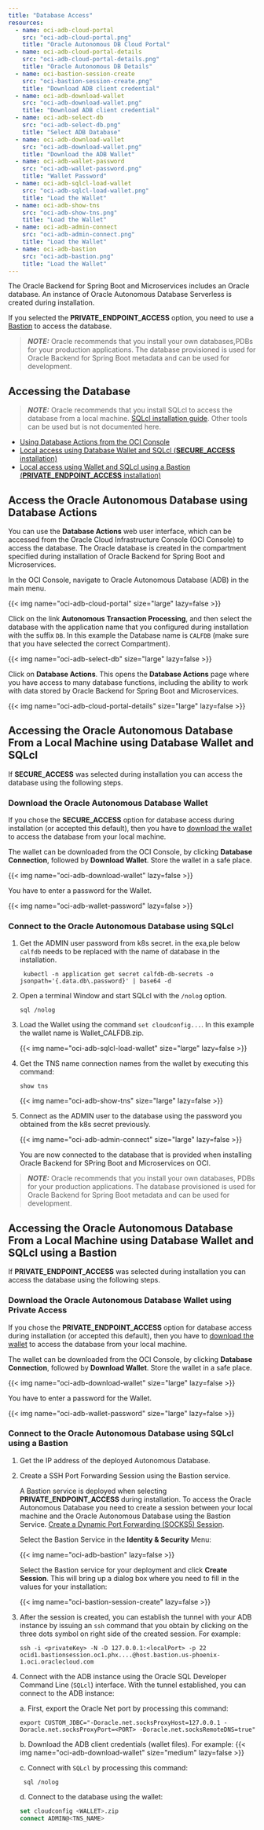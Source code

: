 ```yaml
---
title: "Database Access"
resources:
  - name: oci-adb-cloud-portal
    src: "oci-adb-cloud-portal.png"
    title: "Oracle Autonomous DB Cloud Portal"
  - name: oci-adb-cloud-portal-details
    src: "oci-adb-cloud-portal-details.png"
    title: "Oracle Autonomous DB Details"
  - name: oci-bastion-session-create
    src: "oci-bastion-session-create.png"
    title: "Download ADB client credential"
  - name: oci-adb-download-wallet
    src: "oci-adb-download-wallet.png"
    title: "Download ADB client credential"
  - name: oci-adb-select-db
    src: "oci-adb-select-db.png"
    title: "Select ADB Database"
  - name: oci-adb-download-wallet
    src: "oci-adb-download-wallet.png"
    title: "Download the ADB Wallet"
  - name: oci-adb-wallet-password
    src: "oci-adb-wallet-password.png"
    title: "Wallet Password"
  - name: oci-adb-sqlcl-load-wallet
    src: "oci-adb-sqlcl-load-wallet.png"
    title: "Load the Wallet"
  - name: oci-adb-show-tns
    src: "oci-adb-show-tns.png"
    title: "Load the Wallet"
  - name: oci-adb-admin-connect
    src: "oci-adb-admin-connect.png"
    title: "Load the Wallet"
  - name: oci-adb-bastion
    src: "oci-adb-bastion.png"
    title: "Load the Wallet"
---
```


The Oracle Backend for Spring Boot and Microservices includes an Oracle database. An instance of Oracle Autonomous Database Serverless is created during installation.

If you selected the **PRIVATE_ENDPOINT_ACCESS** option, you need to use a [Bastion](#accessing-the-oracle-autonomous-database-from-a-local-machine-using-database-wallet-and-sqlcl-using-a-bastion) to access the database.

> **_NOTE:_** Oracle recommends that you install your own databases,PDBs for your production applications. The database provisioned is used for Oracle Backend for Spring Boot metadata and can be used for development.

## Accessing the Database

> **_NOTE:_** Oracle recommends that you install SQLcl to access the database from a local machine. [SQLcl installation guide](https://www.oracle.com/database/sqldeveloper/technologies/sqlcl/). Other tools can be used but is not documented here.

- [Using Database Actions from the OCI Console](#access-the-oracle-autonomous-database-using-database-actions)
- [Local access using Database Wallet and SQLcl (**SECURE_ACCESS** installation)](#accessing-the-oracle-autonomous-database-from-a-local-machine-using-database-wallet-and-sqlcl)
- [Local access using Wallet and SQLcl using a Bastion (**PRIVATE_ENDPOINT_ACCESS** installation)](#accessing-the-oracle-autonomous-database-from-a-local-machine-using-database-wallet-and-sqlcl-using-a-bastion)

## Access the Oracle Autonomous Database using Database Actions

You can use the **Database Actions** web user interface, which can be accessed from the Oracle Cloud Infrastructure Console (OCI Console) to access the database. The Oracle database is created in the compartment specified during installation of Oracle Backend for Spring Boot and Microservices.

In the OCI Console, navigate to Oracle Autonomous Database (ADB) in the main menu.

<!-- spellchecker-disable -->
{{< img name="oci-adb-cloud-portal" size="large" lazy=false >}}
<!-- spellchecker-enable -->

Click on the link **Autonomous Transaction Processing**, and then select the database with the application name that you configured during installation with the suffix `DB`. In this example the Database name is `CALFDB` (make sure that you have selected the correct Compartment).

<!-- spellchecker-disable -->
{{< img name="oci-adb-select-db" size="large" lazy=false >}}
<!-- spellchecker-enable -->

Click on **Database Actions**. This opens the **Database Actions** page where you have access to many database functions, including the ability to work with data stored by Oracle Backend for Spring Boot and Microservices.

<!-- spellchecker-disable -->
{{< img name="oci-adb-cloud-portal-details" size="large" lazy=false >}}
<!-- spellchecker-enable -->

## Accessing the Oracle Autonomous Database From a Local Machine using Database Wallet and SQLcl

If **SECURE_ACCESS** was selected during installation you can access the database using the following steps.

### Download the Oracle Autonomous Database Wallet

If you chose the **SECURE_ACCESS** option for database access during installation (or accepted this default), then you have to [download the wallet](https://docs.oracle.com/en/cloud/paas/autonomous-database/adbsa/connect-download-wallet.html) to access the database from your local machine.

The wallet can be downloaded from the OCI Console, by clicking **Database Connection**, followed by **Download Wallet**. Store the wallet in a safe place.

<!-- spellchecker-disable -->
{{< img name="oci-adb-download-wallet" lazy=false >}}
<!-- spellchecker-enable -->

You have to enter a password for the Wallet.

<!-- spellchecker-disable -->
{{< img name="oci-adb-wallet-password" lazy=false >}}
<!-- spellchecker-enable -->

### Connect to the Oracle Autonomous Database using SQLcl

1. Get the ADMIN user password from k8s secret. in the exa,ple below `calfdb` needs to be replaced with the name of database in the installation.

    ```shell
     kubectl -n application get secret calfdb-db-secrets -o jsonpath='{.data.db\.password}' | base64 -d
    ```

1. Open a terminal Window and start SQLcl with the `/nolog` option.

    ```shell
    sql /nolog
    ```

1. Load the Wallet using the command `set cloudconfig...`. In this example the wallet name is Wallet_CALFDB.zip.

    <!-- spellchecker-disable -->
    {{< img name="oci-adb-sqlcl-load-wallet" size="large" lazy=false >}}
    <!-- spellchecker-enable -->

1. Get the TNS name connection names from the wallet by executing this command:

    ```shell
    show tns
    ```
    <!-- spellchecker-disable -->
    {{< img name="oci-adb-show-tns" size="large" lazy=false >}}
    <!-- spellchecker-enable -->

1. Connect as the ADMIN user to the database using the password you obtained from the k8s secret previously.

    <!-- spellchecker-disable -->
    {{< img name="oci-adb-admin-connect" size="large" lazy=false >}}
    <!-- spellchecker-enable -->

    You are now connected to the database that is provided when installing Oracle Backend for SPring Boot and Microservices on OCI.

> **_NOTE:_** Oracle recommends that you install your own databases, PDBs for your production applications. The database provisioned is used for Oracle Backend for Spring Boot metadata and can be used for development.

## Accessing the Oracle Autonomous Database From a Local Machine using Database Wallet and SQLcl using a Bastion

If **PRIVATE_ENDPOINT_ACCESS** was selected during installation you can access the database using the following steps.

### Download the Oracle Autonomous Database Wallet using Private Access

If you chose the **PRIVATE_ENDPOINT_ACCESS** option for database access during installation (or accepted this default), then you have to [download the wallet](https://docs.oracle.com/en/cloud/paas/autonomous-database/adbsa/connect-download-wallet.html) to access the database from your local machine.

The wallet can be downloaded from the OCI Console, by clicking **Database Connection**, followed by **Download Wallet**. Store the wallet in a safe place.

<!-- spellchecker-disable -->
{{< img name="oci-adb-download-wallet" size="large" lazy=false >}}
<!-- spellchecker-enable -->

You have to enter a password for the Wallet.

<!-- spellchecker-disable -->
{{< img name="oci-adb-wallet-password" size="large" lazy=false >}}
<!-- spellchecker-enable -->

### Connect to the Oracle Autonomous Database using SQLcl using a Bastion

1. Get the IP address of the deployed Autonomous Database.

1. Create a SSH Port Forwarding Session using the Bastion service.

    A Bastion service is deployed when selecting **PRIVATE_ENDPOINT_ACCESS** during installation. To access the Oracle Autonomous Database you need to create a session between your local machine and the Oracle Autonomous Database using the Bastion Service. [Create a Dynamic Port Forwarding (SOCKS5) Session](https://docs.oracle.com/en-us/iaas/Content/Bastion/Tasks/managingsessions.htm#).

    Select the Bastion Service in the **Identity & Security** Menu:

    <!-- spellchecker-disable -->
    {{< img name="oci-adb-bastion" lazy=false >}}
    <!-- spellchecker-enable -->

    Select the Bastion service for your deployment and click **Create Session**. This will bring up a dialog box where you need to fill in the values for your installation:

    <!-- spellchecker-disable -->
    {{< img name="oci-bastion-session-create" lazy=false >}}
    <!-- spellchecker-enable -->


1. After the session is created, you can establish the tunnel with your ADB instance by issuing an `ssh` command that you obtain by clicking on the three dots symbol on right side of the created session. For example:

    ```shell
    ssh -i <privateKey> -N -D 127.0.0.1:<localPort> -p 22 ocid1.bastionsession.oc1.phx....@host.bastion.us-phoenix-1.oci.oraclecloud.com
    ```

1. Connect with the ADB instance using the Oracle SQL Developer Command Line (`SQLcl`) interface. With the tunnel established, you can connect to the ADB instance:

    a. First, export the Oracle Net port by processing this command:

    ```shell
    export CUSTOM_JDBC="-Doracle.net.socksProxyHost=127.0.0.1 -Doracle.net.socksProxyPort=<PORT> -Doracle.net.socksRemoteDNS=true"
    ```

    b. Download the ADB client credentials (wallet files). For example:
       <!-- spellchecker-disable -->
       {{< img name="oci-adb-download-wallet" size="medium" lazy=false >}}
       <!-- spellchecker-enable -->

    c. Connect with `SQLcl` by processing this command:

      ```shell
       sql /nolog
      ```

    d. Connect to the database using the wallet:

      ```sql
      set cloudconfig <WALLET>.zip
      connect ADMIN@<TNS_NAME>
      ```
